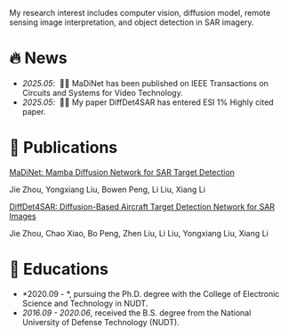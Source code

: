 

My research interest includes computer vision, diffusion model, remote sensing image interpretation, and object detection in SAR imagery. 



# 🔥 News
- *2025.05*: &nbsp;🎉🎉 MaDiNet has been published on IEEE Transactions on Circuits and Systems for Video Technology. 
- *2025.05*: &nbsp;🎉🎉 My paper DiffDet4SAR has entered ESI 1% Highly cited paper. 

# 📝 Publications 


[MaDiNet: Mamba Diffusion Network for SAR Target Detection](https://ieeexplore.ieee.org/document/11016924)


Jie Zhou, Yongxiang Liu, Bowen Peng, Li Liu, Xiang Li

[DiffDet4SAR: Diffusion-Based Aircraft Target Detection Network for SAR Images](https://ieeexplore.ieee.org/document/10494361)


Jie Zhou, Chao Xiao, Bo Peng, Zhen Liu, Li Liu, Yongxiang Liu, Xiang Li


# 📖 Educations
- *2020.09 -  *, pursuing the Ph.D. degree with the College of Electronic Science and Technology in NUDT. 
- *2016.09 - 2020.06*, received the B.S. degree from the National University of Defense Technology (NUDT). 
